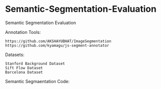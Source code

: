 # Semantic-Segmentation-Evaluation
Semantic Segmentation Evaluation


Annotation Tools:
~~~
https://github.com/AKSHAYUBHAT/ImageSegmentation
https://github.com/kyamagu/js-segment-annotator
~~~

Datasets:
~~~
Stanford Background Dataset
Sift Flow Dataset
Barcelona Dataset
~~~

Semantic Segmaentation Code:
~~~

~~~
